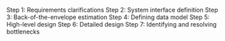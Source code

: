 Step 1: Requirements clarifications
Step 2: System interface definition
Step 3: Back-of-the-envelope estimation
Step 4: Defining data model
Step 5: High-level design
Step 6: Detailed design
Step 7: Identifying and resolving bottlenecks
